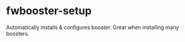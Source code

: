 # fwbooster-setup
Automatically installs &amp; configures booster. Great when installing many boosters.

